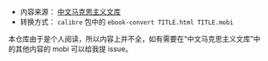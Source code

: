 * 内容来源： [中文马克思主义文库](https://www.marxists.org/chinese/)
* 转换方式： `calibre` 包中的 `ebook-convert TITLE.html TITLE.mobi`

本仓库由于是个人阅读，所以内容上并不全，如有需要在“中文马克思主义文库”中的其他内容的 mobi 可以给我提 issue。
